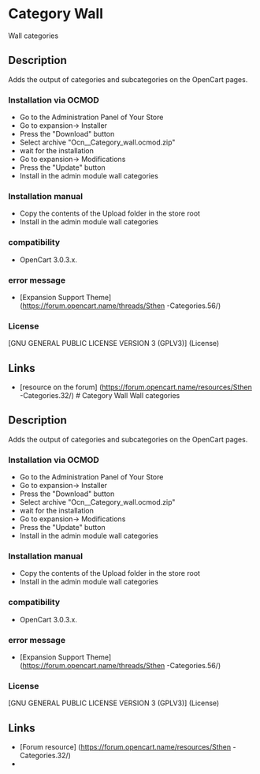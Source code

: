 # Category Wall
Wall categories

## Description
Adds the output of categories and subcategories on the OpenCart pages.

### Installation via OCMOD
- Go to the Administration Panel of Your Store
- Go to expansion-> Installer
- Press the "Download" button
- Select archive "Ocn__Category_wall.ocmod.zip"
- wait for the installation
- Go to expansion-> Modifications
- Press the "Update" button
- Install in the admin module wall categories

### Installation manual
- Copy the contents of the Upload folder in the store root
- Install in the admin module wall categories

### compatibility
- OpenCart 3.0.3.x.

### error message
- [Expansion Support Theme] (https://forum.opencart.name/threads/Sthen -Categories.56/)

### License
[GNU GENERAL PUBLIC LICENSE VERSION 3 (GPLV3)] (License)

## Links
- [resource on the forum] (https://forum.opencart.name/resources/Sthen -Categories.32/) # Category Wall
Wall categories

## Description
Adds the output of categories and subcategories on the OpenCart pages.

### Installation via OCMOD
- Go to the Administration Panel of Your Store
- Go to expansion-> Installer
- Press the "Download" button
- Select archive "Ocn__Category_wall.ocmod.zip"
- wait for the installation
- Go to expansion-> Modifications
- Press the "Update" button
- Install in the admin module wall categories

### Installation manual
- Copy the contents of the Upload folder in the store root
- Install in the admin module wall categories

### compatibility
- OpenCart 3.0.3.x.

### error message
- [Expansion Support Theme] (https://forum.opencart.name/threads/Sthen -Categories.56/)

### License
[GNU GENERAL PUBLIC LICENSE VERSION 3 (GPLV3)] (License)

## Links
- [Forum resource] (https://forum.opencart.name/resources/Sthen -Categories.32/)
- 
